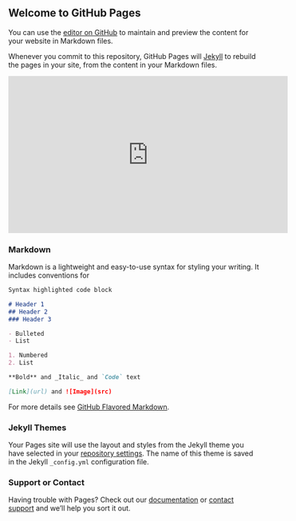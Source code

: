 ## Welcome to GitHub Pages

You can use the [editor on GitHub](https://github.com/kamyker/BeatAimWebsite/edit/master/index.md) to maintain and preview the content for your website in Markdown files.

Whenever you commit to this repository, GitHub Pages will  [Jekyll](https://jekyllrb.com/) to rebuild the pages in your site, from the content in your Markdown files.

<iframe width="560" height="315" src="https://www.youtube.com/embed/XgwgG53RmuE" frameborder="0" allow="accelerometer; autoplay; encrypted-media; gyroscope; picture-in-picture" allowfullscreen></iframe>

### Markdown

Markdown is a lightweight and easy-to-use syntax for styling your writing. It includes conventions for

```markdown
Syntax highlighted code block

# Header 1
## Header 2
### Header 3

- Bulleted
- List

1. Numbered
2. List

**Bold** and _Italic_ and `Code` text

[Link](url) and ![Image](src)
```

For more details see [GitHub Flavored Markdown](https://guides.github.com/features/mastering-markdown/).

### Jekyll Themes

Your Pages site will use the layout and styles from the Jekyll theme you have selected in your [repository settings](https://github.com/kamyker/BeatAimWebsite/settings). The name of this theme is saved in the Jekyll `_config.yml` configuration file.

### Support or Contact

Having trouble with Pages? Check out our [documentation](https://help.github.com/categories/github-pages-basics/) or [contact support](https://github.com/contact) and we’ll help you sort it out.
